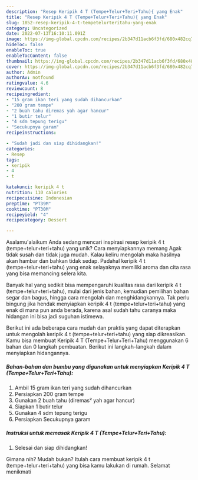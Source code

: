 ```yaml
---
description: "Resep Keripik 4 T (Tempe+Telur+Teri+Tahu){ yang Enak"
title: "Resep Keripik 4 T (Tempe+Telur+Teri+Tahu){ yang Enak"
slug: 1852-resep-keripik-4-t-tempetelurteritahu-yang-enak
category: Uncategorized
date: 2022-07-13T16:10:11.091Z
image: https://img-global.cpcdn.com/recipes/2b347d11acb6f3fd/680x482cq70/keripik-4-t-tempetelurteritahu-foto-resep-utama.jpg
hideToc: false
enableToc: true
enableTocContent: false
thumbnail: https://img-global.cpcdn.com/recipes/2b347d11acb6f3fd/680x482cq70/keripik-4-t-tempetelurteritahu-foto-resep-utama.jpg
cover: https://img-global.cpcdn.com/recipes/2b347d11acb6f3fd/680x482cq70/keripik-4-t-tempetelurteritahu-foto-resep-utama.jpg
author: Admin
authorAv: notfound
ratingvalue: 4.6
reviewcount: 8
recipeingredient:
- "15 gram ikan teri yang sudah dihancurkan"
- "200 gram tempe"
- "2 buah tahu diremas yah agar hancur"
- "1 butir telur"
- "4 sdm tepung terigu"
- "Secukupnya garam"
recipeinstructions:

- "Sudah jadi dan siap dihidangkan!"
categories:
- Resep
tags:
- keripik
- 4
- t

katakunci: keripik 4 t 
nutrition: 110 calories
recipecuisine: Indonesian
preptime: "PT39M"
cooktime: "PT30M"
recipeyield: "4"
recipecategory: Dessert

---
```



Asalamu'alaikum Anda sedang mencari inspirasi resep keripik 4 t (tempe+telur+teri+tahu) yang unik? Cara menyiapkannya memang Agak tidak susah dan tidak juga mudah. Kalau keliru mengolah maka hasilnya akan hambar dan bahkan tidak sedap. Padahal keripik 4 t (tempe+telur+teri+tahu) yang enak selayaknya memiliki aroma dan cita rasa yang bisa memancing selera kita.


Banyak hal yang sedikit bisa mempengaruhi kualitas rasa dari keripik 4 t (tempe+telur+teri+tahu), mulai dari jenis bahan, kemudian pemilihan bahan segar dan bagus, hingga cara mengolah dan menghidangkannya. Tak perlu bingung jika hendak menyiapkan keripik 4 t (tempe+telur+teri+tahu) yang enak di mana pun anda berada, karena asal sudah tahu caranya maka hidangan ini bisa jadi suguhan istimewa.




Berikut ini ada beberapa cara mudah dan praktis yang dapat diterapkan untuk mengolah keripik 4 t (tempe+telur+teri+tahu) yang siap dikreasikan. Kamu bisa membuat Keripik 4 T (Tempe+Telur+Teri+Tahu) menggunakan 6 bahan dan 0 langkah pembuatan. Berikut ini langkah-langkah dalam menyiapkan hidangannya.

<!--inarticleads1-->

##### Bahan-bahan dan bumbu yang digunakan untuk menyiapkan Keripik 4 T (Tempe+Telur+Teri+Tahu):

1. Ambil 15 gram ikan teri yang sudah dihancurkan
1. Persiapkan 200 gram tempe
1. Gunakan 2 buah tahu (diremas² yah agar hancur)
1. Siapkan 1 butir telur
1. Gunakan 4 sdm tepung terigu
1. Persiapkan Secukupnya garam




<!--inarticleads2-->

##### Instruksi untuk memasak Keripik 4 T (Tempe+Telur+Teri+Tahu):


1. Selesai dan siap dihidangkan!



Gimana nih? Mudah bukan? Itulah cara membuat keripik 4 t (tempe+telur+teri+tahu) yang bisa kamu lakukan di rumah. Selamat menikmati
